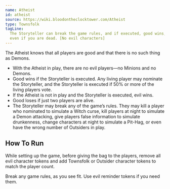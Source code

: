 ```yaml
---
name: Atheist
id: atheist
source: https://wiki.bloodontheclocktower.com/Atheist
type: Townsfolk
tagLine:
  The Storyteller can break the game rules, and if executed, good wins,
  even if you are dead. [No evil characters]
---
```


The Atheist knows that all players are good and that there is no such
thing as Demons.

- With the Atheist in play, there are no evil players—no Minions and no
  Demons.
- Good wins if the Storyteller is executed. Any living player may
  nominate the Storyteller, and the Storyteller is executed if 50% or
  more of the living players vote.
- If the Atheist is not in play and the Storyteller is executed, evil
  wins.
- Good loses if just two players are alive.
- The Storyteller may break any of the game’s rules. They may kill a
  player who nominated to simulate a Witch curse, kill players at night
  to simulate a Demon attacking, give players false information to
  simulate drunkenness, change characters at night to simulate a
  Pit-Hag, or even have the wrong number of Outsiders in play.

## How To Run

While setting up the game, before giving the bag to the players, remove
all evil character tokens and add Townsfolk or Outsider character tokens
to match the player count.

Break any game rules, as you see fit. Use evil reminder tokens if you
need them.
